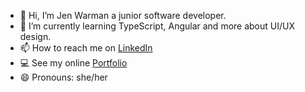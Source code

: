 - 👋 Hi, I’m Jen Warman a junior software developer.
- 🌱 I’m currently learning TypeScript, Angular and more about UI/UX design. 
- 📫 How to reach me on [LinkedIn](https://www.linkedin.com/in/jen-warman-38198a172/)
- :computer: See my online [Portfolio]( https://jen-warman-portfolio.netlify.app/)
- 😄 Pronouns: she/her

<!---
JenWarman/JenWarman is a ✨ special ✨ repository because its `README.md` (this file) appears on your GitHub profile.
You can click the Preview link to take a look at your changes.
--->

